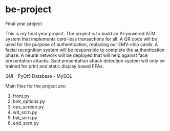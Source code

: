 # be-project
Final year project

This is my final year project.
The project is to build an AI-powered ATM system that implements card-less transactions for all.
A QR code will be used for the purpose of authentication, replacing our EMV-chip cards.
A facial recognition system will be responsible to complete the authentication phase.
A neural network will be deployed that will help against face presentation attacks.
Said presentation attack detection system will only be trained for print and static display based FPAs.

GUI - PyQt5
  Database - MySQL

Main files for the project are:
  1. front.py
  2. bnk_options.py
  3. ops_screen.py
  4. wd_scrn.py
  5. bal_scrn.py
  6. end_scrn.py
